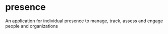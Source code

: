 # presence
An application for individual presence to manage, track, assess and engage people and organizations 
